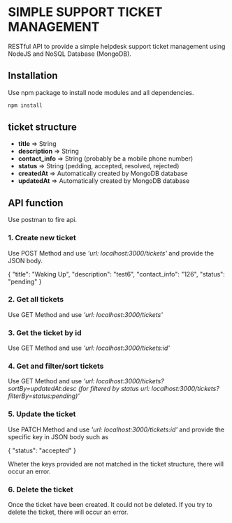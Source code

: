 # SIMPLE SUPPORT TICKET MANAGEMENT

RESTful API to provide a simple helpdesk support ticket management using NodeJS and NoSQL Database (MongoDB).

## Installation

Use npm package to install node modules and all dependencies.

```bash
npm install
```

## ticket structure

- **title** => String
- **description** => String
- **contact_info** => String (probably be a mobile phone number)
- **status** => String (pedding, accepted, resolved, rejected)
- **createdAt** => Automatically created by MongoDB database
- **updatedAt** => Automatically created by MongoDB database

## API function

Use postman to fire api.

### 1. Create new ticket

Use POST Method and use _\'url: localhost:3000/tickets\'_
and provide the JSON body.

{
"title": "Waking Up",
"description": "test6",
"contact_info": "126",
"status": "pending"
}

### 2. Get all tickets

Use GET Method and use _\'url: localhost:3000/tickets\'_

### 3. Get the ticket by id

Use GET Method and use _\'url: localhost:3000/tickets:id\'_

### 4. Get and filter/sort tickets

Use GET Method and use _\'url: localhost:3000/tickets?sortBy=updatedAt:desc (for filtered by status url: localhost:3000/tickets?filterBy=status:pending)\'_

### 5. Update the ticket

Use PATCH Method and use _\'url: localhost:3000/tickets:id\'_
and provide the specific key in JSON body such as

{
"status": "accepted"
}

Wheter the keys provided are not matched in the ticket structure, there will occur an error.

### 6. Delete the ticket

Once the ticket have been created. It could not be deleted. If you try to delete the ticket, there will occur an error.
